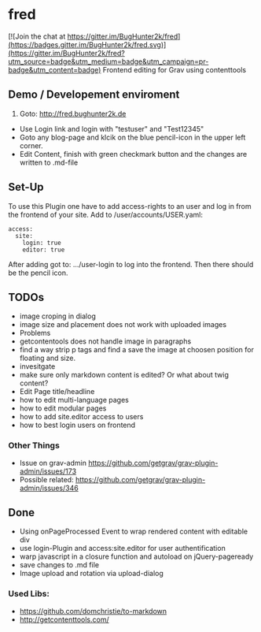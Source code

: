 # fred

[![Join the chat at https://gitter.im/BugHunter2k/fred](https://badges.gitter.im/BugHunter2k/fred.svg)](https://gitter.im/BugHunter2k/fred?utm_source=badge&utm_medium=badge&utm_campaign=pr-badge&utm_content=badge)
Frontend editing for Grav using contenttools 

## Demo / Developement enviroment

1. Goto: http://fred.bughunter2k.de
* Use Login link and login with "testuser" and "Test12345" 
* Goto any blog-page and klcik on the blue pencil-icon in the upper left corner.
* Edit Content, finish with green checkmark button and the changes are written to .md-file

## Set-Up 
To use this Plugin one have to add access-rights to an user and log in from the frontend of your site.
Add to /user/accounts/USER.yaml:
```
access:
  site:
    login: true
    editor: true
```
After adding got to: .../user-login to log into the frontend. Then there should be the pencil icon.

## TODOs
- image croping  in dialog
- image size and placement does not work with uploaded images
- Problems
 - getcontentools does not handle image in paragraphs
 - find a way strip p tags and find a save the image at choosen position for floating and size.
- invesitgate
 - make sure only markdown content is edited? Or what about twig content?
 - Edit Page title/headline
 - how to edit multi-language pages
 - how to edit modular pages
 - how to add site.editor access to users
 - how to best login users on frontend

### Other Things
- Issue on grav-admin https://github.com/getgrav/grav-plugin-admin/issues/173
- Possible related: https://github.com/getgrav/grav-plugin-admin/issues/346
 
 
## Done
- Using onPageProcessed Event to wrap rendered content with editable div
- use login-Plugin and access:site.editor for user authentification
- warp javascript in a closure function and autoload on jQuery-pageready 
- save changes to .md file
- Image upload and rotation via upload-dialog

### Used Libs:
- https://github.com/domchristie/to-markdown
- http://getcontenttools.com/
